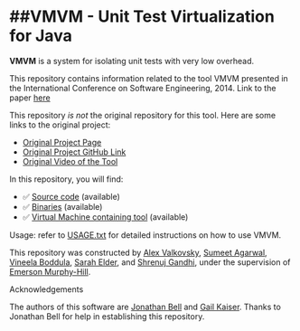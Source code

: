 ##VMVM - Unit Test Virtualization for Java
==========
**VMVM** is a system for isolating unit tests with very low overhead. 

This repository contains information related to the tool VMVM presented in the International Conference on Software Engineering, 2014. Link to the paper [here](http://dl.acm.org/citation.cfm?id=2568248)

This repository _is not_ the original repository for this tool. Here are some links to the original project:

* [Original Project Page](http://jonbell.net/wp-publications/vmvm/)
* [Original Project GitHub Link](https://github.com/Programming-Systems-Lab/vmvm)
* [Original Video of the Tool](https://youtu.be/sRpqF3rJERI)

In this repository, you will find:

* :white_check_mark: [Source code](https://github.com/SoftwareEngineeringToolDemos/ICSE-2014-VMVM) (available)
* :white_check_mark: [Binaries](bin) (available)
* :white_check_mark: [Virtual Machine containing tool](https://drive.google.com/a/ncsu.edu/file/d/0B2Mp6AYH76iLWXhhNmhtODFmZWM/view?usp=sharing) (available)

Usage: refer to [USAGE.txt](https://github.com/SoftwareEngineeringToolDemos/ICSE-2014-VMVM/blob/master/docs/USAGE.txt) for detailed instructions on how to use VMVM.

This repository was constructed by [Alex Valkovsky](https://github.com/avalkovsky), [Sumeet Agarwal](https://github.com/sumeet29), [Vineela Boddula](https://github.com/boddulavineela), [Sarah Elder](https://github.com/seelder), and [Shrenuj Gandhi](https://github.com/shrenujgandhi), under the supervision of [Emerson Murphy-Hill](https://github.com/CaptainEmerson). 

Acknowledgements

The authors of this software are [Jonathan Bell](http://jonbell.net) and [Gail Kaiser](http://www.cs.columbia.edu/~kaiser/). Thanks to Jonathan Bell for help in establishing this repository.
